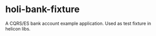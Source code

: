 # holi-bank-fixture
A CQRS/ES bank account example application. Used as test fixture in helicon libs.
